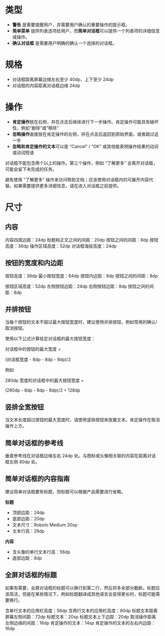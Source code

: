 # 类型

- **警告** 是需要提醒用户，并需要用户确认的重要操作的提示框。
- **简单菜单** 提供列表选项给用户，而**简单对话框**可以提供一个列表项的详细信息或操作。
- **确认对话框** 是需要用户明确的确认一个选择的对话框。

# 规格

- 对话框距离屏幕边缘左右至少 40dp，上下至少 24dp
- 对话框的内容距离对话框边缘 24dp

# 操作

- **肯定操作**放在右侧，并在点击后继续进行下一步操作。肯定操作可能具有破坏性，例如“删除”或“移除”
- **忽略操作**直接放在肯定操作的左侧，并在点击后返回到原始界面，或者跳过这一步
- **忽略和肯定操作的文本**可以是 “Cancel” / “OK” 或其他能表明操作结果的动词或动词短语

对话框不能包含两个以上的操作。第三个操作，例如 “了解更多” 会离开对话框，可能会留下未完成的任务。

避免使用 “了解更多” 操作来访问帮助文档；应该使用对话框内的可展开内容代替。如果需要提供更多详细信息，请在进入对话框之前提供。

# 尺寸

## 内容

内容四周边距：24dp
标题和正文之间的间距：20dp
按钮之间的间距：8dp
按钮高度：36dp
操作区域高度：52dp
对话框海拔高度：24dp

## 按钮的宽度和内边距

按钮高度：36dp
最小按钮宽度：64dp
按钮内边距：8dp
按钮之间的间距：8dp

按钮区域高度：52dp
左侧按钮边距：24dp
右侧按钮边距：8dp
按钮之间的间距：8dp

## 并排按钮

当每个按钮的文本不超过最大按钮宽度时，建议使用并排按钮，例如常用的确认/取消按钮。

使用以下公式计算给定对话框的最大按钮宽度：

对话框中的按钮的最大宽度 =

(对话框宽度 - 8dp - 8dp - 8dp)/2

例如

280dp 宽度的对话框中的最大按钮宽度 =

(280dp - 8dp - 8dp - 8dp)/2 = 128dp

## 竖排全宽按钮

当文本长度超过按钮的最大宽度时，请使用竖排按钮来放置文本。肯定操作在取消操作上方。

## 简单对话框的参考线

垂直参考线在对话框边缘左右 24dp 处。与图标或头像相关联的内容在距离对话框左侧 80dp 处。

## 简单对话框的内容指南

建议简单对话框要有标题，但标题可以根据产品需要进行省略。

**标题**

- 顶部边距：24dp
- 底部边距：20dp
- 文本尺寸：Roboto Medium 20sp
- 文本行高：28dp

**内容**

- 含头像的单行文本行高：56dp
- 底部边距：8dp

## 全屏对话框的标题

如果有需要，全屏对话框的标题可以换行到第二行，然后将多余部分截断。标题应该简洁，但是在某些情况下，例如标题翻译成其他语言会变得更长时，标题可能需要换行。

含单行文本的应用栏高度：56dp
含两行文本的应用栏高度：80dp
标题文本距离屏幕左侧间距：72dp
标题文本：20sp
标题文本上下边距：20dp
取消操作距离左侧边缘的间距：16dp
肯定操作的文本：14sp
肯定操作的文本的左右内边距：16dp
